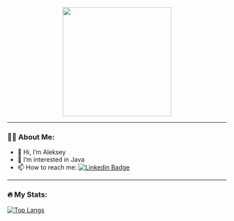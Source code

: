 <!---
aleksey-nsk/aleksey-nsk is a ✨ special ✨ repository because its `README.md` (this file) appears on your GitHub profile.
You can click the Preview link to take a look at your changes.
--->

<!-- Image -->
<div id="header" align="center">
  <img src="https://media.giphy.com/media/l41YbtHU0w3wjuN56/giphy.gif" width="250"/>
</div>

<!-- Views counter -->
<div id="counter" align="center">
  <img src="https://komarev.com/ghpvc/?username=your-github-username&style=flat-square&color=blue" alt=""/>
</div>

---

### :man_technologist: About Me:
- 👋 Hi, I’m Aleksey
- 👀 I’m interested in Java
- 📫 How to reach me: [![Linkedin Badge](https://img.shields.io/badge/LinkedIn-blue?style=flat-square&logo=linkedin&logoColor=white)](https://www.linkedin.com/in/aleksey-zhdanov-a465571a9/)

---

### :fire: My Stats:
[![Top Langs](https://github-readme-stats.vercel.app/api/top-langs/?username=aleksey-nsk&layout=compact&theme=vision-friendly-dark&langs_count=6&exclude_repo=jupyter_and_arcgis)](https://github.com/anuraghazra/github-readme-stats)

